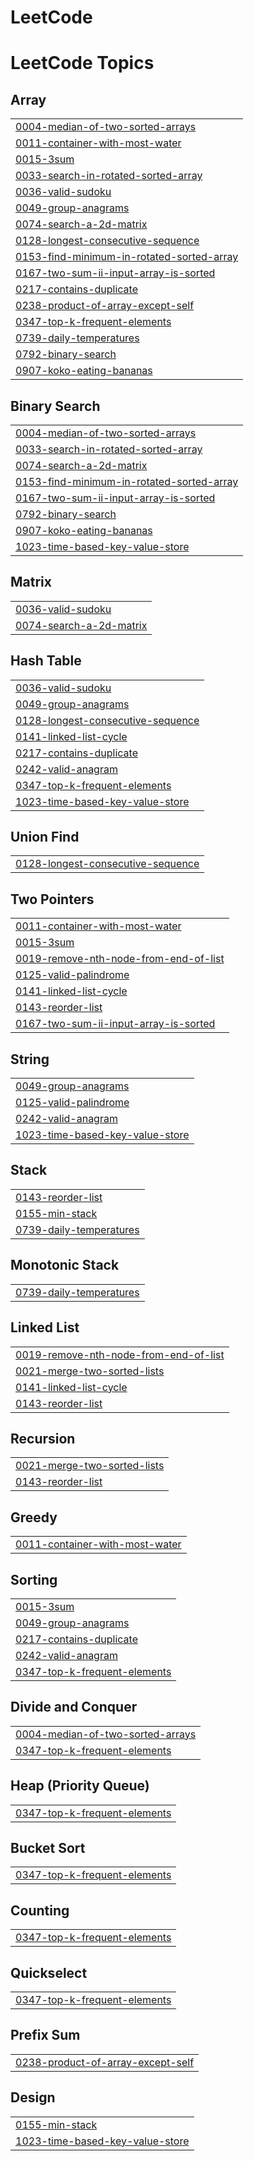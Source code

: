 # LeetCode
<!---LeetCode Topics Start-->
# LeetCode Topics
## Array
|  |
| ------- |
| [0004-median-of-two-sorted-arrays](https://github.com/Deceive00/LeetCode/tree/master/0004-median-of-two-sorted-arrays) |
| [0011-container-with-most-water](https://github.com/Deceive00/LeetCode/tree/master/0011-container-with-most-water) |
| [0015-3sum](https://github.com/Deceive00/LeetCode/tree/master/0015-3sum) |
| [0033-search-in-rotated-sorted-array](https://github.com/Deceive00/LeetCode/tree/master/0033-search-in-rotated-sorted-array) |
| [0036-valid-sudoku](https://github.com/Deceive00/LeetCode/tree/master/0036-valid-sudoku) |
| [0049-group-anagrams](https://github.com/Deceive00/LeetCode/tree/master/0049-group-anagrams) |
| [0074-search-a-2d-matrix](https://github.com/Deceive00/LeetCode/tree/master/0074-search-a-2d-matrix) |
| [0128-longest-consecutive-sequence](https://github.com/Deceive00/LeetCode/tree/master/0128-longest-consecutive-sequence) |
| [0153-find-minimum-in-rotated-sorted-array](https://github.com/Deceive00/LeetCode/tree/master/0153-find-minimum-in-rotated-sorted-array) |
| [0167-two-sum-ii-input-array-is-sorted](https://github.com/Deceive00/LeetCode/tree/master/0167-two-sum-ii-input-array-is-sorted) |
| [0217-contains-duplicate](https://github.com/Deceive00/LeetCode/tree/master/0217-contains-duplicate) |
| [0238-product-of-array-except-self](https://github.com/Deceive00/LeetCode/tree/master/0238-product-of-array-except-self) |
| [0347-top-k-frequent-elements](https://github.com/Deceive00/LeetCode/tree/master/0347-top-k-frequent-elements) |
| [0739-daily-temperatures](https://github.com/Deceive00/LeetCode/tree/master/0739-daily-temperatures) |
| [0792-binary-search](https://github.com/Deceive00/LeetCode/tree/master/0792-binary-search) |
| [0907-koko-eating-bananas](https://github.com/Deceive00/LeetCode/tree/master/0907-koko-eating-bananas) |
## Binary Search
|  |
| ------- |
| [0004-median-of-two-sorted-arrays](https://github.com/Deceive00/LeetCode/tree/master/0004-median-of-two-sorted-arrays) |
| [0033-search-in-rotated-sorted-array](https://github.com/Deceive00/LeetCode/tree/master/0033-search-in-rotated-sorted-array) |
| [0074-search-a-2d-matrix](https://github.com/Deceive00/LeetCode/tree/master/0074-search-a-2d-matrix) |
| [0153-find-minimum-in-rotated-sorted-array](https://github.com/Deceive00/LeetCode/tree/master/0153-find-minimum-in-rotated-sorted-array) |
| [0167-two-sum-ii-input-array-is-sorted](https://github.com/Deceive00/LeetCode/tree/master/0167-two-sum-ii-input-array-is-sorted) |
| [0792-binary-search](https://github.com/Deceive00/LeetCode/tree/master/0792-binary-search) |
| [0907-koko-eating-bananas](https://github.com/Deceive00/LeetCode/tree/master/0907-koko-eating-bananas) |
| [1023-time-based-key-value-store](https://github.com/Deceive00/LeetCode/tree/master/1023-time-based-key-value-store) |
## Matrix
|  |
| ------- |
| [0036-valid-sudoku](https://github.com/Deceive00/LeetCode/tree/master/0036-valid-sudoku) |
| [0074-search-a-2d-matrix](https://github.com/Deceive00/LeetCode/tree/master/0074-search-a-2d-matrix) |
## Hash Table
|  |
| ------- |
| [0036-valid-sudoku](https://github.com/Deceive00/LeetCode/tree/master/0036-valid-sudoku) |
| [0049-group-anagrams](https://github.com/Deceive00/LeetCode/tree/master/0049-group-anagrams) |
| [0128-longest-consecutive-sequence](https://github.com/Deceive00/LeetCode/tree/master/0128-longest-consecutive-sequence) |
| [0141-linked-list-cycle](https://github.com/Deceive00/LeetCode/tree/master/0141-linked-list-cycle) |
| [0217-contains-duplicate](https://github.com/Deceive00/LeetCode/tree/master/0217-contains-duplicate) |
| [0242-valid-anagram](https://github.com/Deceive00/LeetCode/tree/master/0242-valid-anagram) |
| [0347-top-k-frequent-elements](https://github.com/Deceive00/LeetCode/tree/master/0347-top-k-frequent-elements) |
| [1023-time-based-key-value-store](https://github.com/Deceive00/LeetCode/tree/master/1023-time-based-key-value-store) |
## Union Find
|  |
| ------- |
| [0128-longest-consecutive-sequence](https://github.com/Deceive00/LeetCode/tree/master/0128-longest-consecutive-sequence) |
## Two Pointers
|  |
| ------- |
| [0011-container-with-most-water](https://github.com/Deceive00/LeetCode/tree/master/0011-container-with-most-water) |
| [0015-3sum](https://github.com/Deceive00/LeetCode/tree/master/0015-3sum) |
| [0019-remove-nth-node-from-end-of-list](https://github.com/Deceive00/LeetCode/tree/master/0019-remove-nth-node-from-end-of-list) |
| [0125-valid-palindrome](https://github.com/Deceive00/LeetCode/tree/master/0125-valid-palindrome) |
| [0141-linked-list-cycle](https://github.com/Deceive00/LeetCode/tree/master/0141-linked-list-cycle) |
| [0143-reorder-list](https://github.com/Deceive00/LeetCode/tree/master/0143-reorder-list) |
| [0167-two-sum-ii-input-array-is-sorted](https://github.com/Deceive00/LeetCode/tree/master/0167-two-sum-ii-input-array-is-sorted) |
## String
|  |
| ------- |
| [0049-group-anagrams](https://github.com/Deceive00/LeetCode/tree/master/0049-group-anagrams) |
| [0125-valid-palindrome](https://github.com/Deceive00/LeetCode/tree/master/0125-valid-palindrome) |
| [0242-valid-anagram](https://github.com/Deceive00/LeetCode/tree/master/0242-valid-anagram) |
| [1023-time-based-key-value-store](https://github.com/Deceive00/LeetCode/tree/master/1023-time-based-key-value-store) |
## Stack
|  |
| ------- |
| [0143-reorder-list](https://github.com/Deceive00/LeetCode/tree/master/0143-reorder-list) |
| [0155-min-stack](https://github.com/Deceive00/LeetCode/tree/master/0155-min-stack) |
| [0739-daily-temperatures](https://github.com/Deceive00/LeetCode/tree/master/0739-daily-temperatures) |
## Monotonic Stack
|  |
| ------- |
| [0739-daily-temperatures](https://github.com/Deceive00/LeetCode/tree/master/0739-daily-temperatures) |
## Linked List
|  |
| ------- |
| [0019-remove-nth-node-from-end-of-list](https://github.com/Deceive00/LeetCode/tree/master/0019-remove-nth-node-from-end-of-list) |
| [0021-merge-two-sorted-lists](https://github.com/Deceive00/LeetCode/tree/master/0021-merge-two-sorted-lists) |
| [0141-linked-list-cycle](https://github.com/Deceive00/LeetCode/tree/master/0141-linked-list-cycle) |
| [0143-reorder-list](https://github.com/Deceive00/LeetCode/tree/master/0143-reorder-list) |
## Recursion
|  |
| ------- |
| [0021-merge-two-sorted-lists](https://github.com/Deceive00/LeetCode/tree/master/0021-merge-two-sorted-lists) |
| [0143-reorder-list](https://github.com/Deceive00/LeetCode/tree/master/0143-reorder-list) |
## Greedy
|  |
| ------- |
| [0011-container-with-most-water](https://github.com/Deceive00/LeetCode/tree/master/0011-container-with-most-water) |
## Sorting
|  |
| ------- |
| [0015-3sum](https://github.com/Deceive00/LeetCode/tree/master/0015-3sum) |
| [0049-group-anagrams](https://github.com/Deceive00/LeetCode/tree/master/0049-group-anagrams) |
| [0217-contains-duplicate](https://github.com/Deceive00/LeetCode/tree/master/0217-contains-duplicate) |
| [0242-valid-anagram](https://github.com/Deceive00/LeetCode/tree/master/0242-valid-anagram) |
| [0347-top-k-frequent-elements](https://github.com/Deceive00/LeetCode/tree/master/0347-top-k-frequent-elements) |
## Divide and Conquer
|  |
| ------- |
| [0004-median-of-two-sorted-arrays](https://github.com/Deceive00/LeetCode/tree/master/0004-median-of-two-sorted-arrays) |
| [0347-top-k-frequent-elements](https://github.com/Deceive00/LeetCode/tree/master/0347-top-k-frequent-elements) |
## Heap (Priority Queue)
|  |
| ------- |
| [0347-top-k-frequent-elements](https://github.com/Deceive00/LeetCode/tree/master/0347-top-k-frequent-elements) |
## Bucket Sort
|  |
| ------- |
| [0347-top-k-frequent-elements](https://github.com/Deceive00/LeetCode/tree/master/0347-top-k-frequent-elements) |
## Counting
|  |
| ------- |
| [0347-top-k-frequent-elements](https://github.com/Deceive00/LeetCode/tree/master/0347-top-k-frequent-elements) |
## Quickselect
|  |
| ------- |
| [0347-top-k-frequent-elements](https://github.com/Deceive00/LeetCode/tree/master/0347-top-k-frequent-elements) |
## Prefix Sum
|  |
| ------- |
| [0238-product-of-array-except-self](https://github.com/Deceive00/LeetCode/tree/master/0238-product-of-array-except-self) |
## Design
|  |
| ------- |
| [0155-min-stack](https://github.com/Deceive00/LeetCode/tree/master/0155-min-stack) |
| [1023-time-based-key-value-store](https://github.com/Deceive00/LeetCode/tree/master/1023-time-based-key-value-store) |
<!---LeetCode Topics End-->